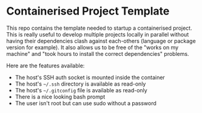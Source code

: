 # Containerised Project Template

This repo contains the template needed to startup a containerised project. This is really useful to develop multiple projects locally in parallel without having their dependencies clash against each-others (language or package version for example). It also allows us to be free of the "works on my machine" and "took hours to install the correct dependencies" problems.

Here are the features available:
- The host's SSH auth socket is mounted inside the container
- The host's `~/.ssh` directory is available as read-only
- The host's `~/.gitconfig` file is available as read-only
- There is a nice looking bash prompt
- The user isn't root but can use sudo without a password